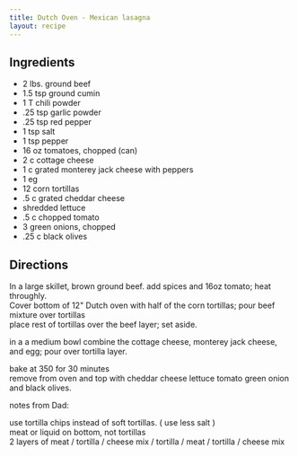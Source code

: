```yaml
---
title: Dutch Oven - Mexican lasagna
layout: recipe
---
```


## Ingredients
* 2 lbs. ground beef
* 1.5 tsp ground cumin
* 1 T chili powder
* .25 tsp garlic powder
* .25 tsp red pepper
* 1 tsp salt
* 1 tsp pepper
* 16 oz tomatoes, chopped (can)
* 2 c cottage cheese
* 1 c grated monterey jack cheese with peppers
* 1 eg
* 12 corn tortillas
* .5 c grated cheddar cheese
* shredded lettuce
* .5 c chopped tomato
* 3 green onions, chopped
* .25 c black olives

## Directions
In a large skillet, brown ground beef. add spices and 16oz tomato; heat throughly.  
Cover bottom of 12" Dutch oven with half of the corn tortillas; pour beef mixture over tortillas  
place rest of tortillas over the beef layer; set aside.

in a a medium bowl combine the cottage cheese, monterey jack cheese, and egg; pour over tortilla layer.

bake at 350 for 30 minutes  
remove from oven and top with cheddar cheese lettuce tomato green onion and black olives.

notes from Dad:

use tortilla chips instead of soft tortillas. ( use less salt )  
meat or liquid on bottom, not tortillas  
2 layers of meat / tortilla / cheese mix / tortilla / meat / tortilla / cheese mix
